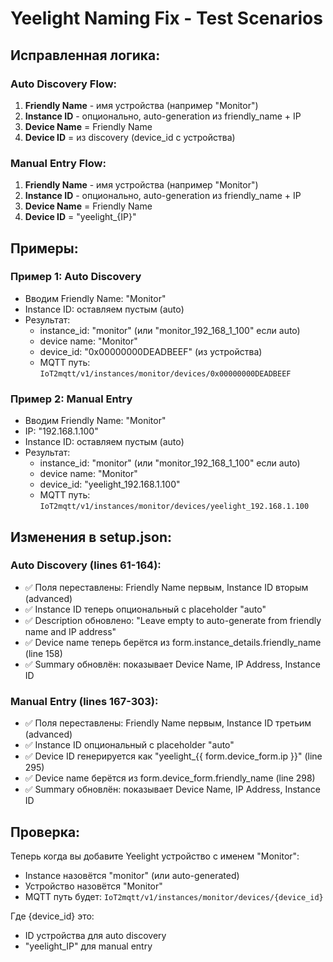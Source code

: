 # Yeelight Naming Fix - Test Scenarios

## Исправленная логика:

### Auto Discovery Flow:
1. **Friendly Name** - имя устройства (например "Monitor")
2. **Instance ID** - опционально, auto-generation из friendly_name + IP
3. **Device Name** = Friendly Name
4. **Device ID** = из discovery (device_id с устройства)

### Manual Entry Flow:
1. **Friendly Name** - имя устройства (например "Monitor")
2. **Instance ID** - опционально, auto-generation из friendly_name + IP
3. **Device Name** = Friendly Name
4. **Device ID** = "yeelight_{IP}"

## Примеры:

### Пример 1: Auto Discovery
- Вводим Friendly Name: "Monitor"
- Instance ID: оставляем пустым (auto)
- Результат:
  - instance_id: "monitor" (или "monitor_192_168_1_100" если auto)
  - device name: "Monitor"
  - device_id: "0x00000000DEADBEEF" (из устройства)
  - MQTT путь: `IoT2mqtt/v1/instances/monitor/devices/0x00000000DEADBEEF`

### Пример 2: Manual Entry
- Вводим Friendly Name: "Monitor"
- IP: "192.168.1.100"
- Instance ID: оставляем пустым (auto)
- Результат:
  - instance_id: "monitor" (или "monitor_192_168_1_100" если auto)
  - device name: "Monitor"
  - device_id: "yeelight_192.168.1.100"
  - MQTT путь: `IoT2mqtt/v1/instances/monitor/devices/yeelight_192.168.1.100`

## Изменения в setup.json:

### Auto Discovery (lines 61-164):
- ✅ Поля переставлены: Friendly Name первым, Instance ID вторым (advanced)
- ✅ Instance ID теперь опциональный с placeholder "auto"
- ✅ Description обновлено: "Leave empty to auto-generate from friendly name and IP address"
- ✅ Device name теперь берётся из form.instance_details.friendly_name (line 158)
- ✅ Summary обновлён: показывает Device Name, IP Address, Instance ID

### Manual Entry (lines 167-303):
- ✅ Поля переставлены: Friendly Name первым, Instance ID третьим (advanced)
- ✅ Instance ID опциональный с placeholder "auto"
- ✅ Device ID генерируется как "yeelight_{{ form.device_form.ip }}" (line 295)
- ✅ Device name берётся из form.device_form.friendly_name (line 298)
- ✅ Summary обновлён: показывает Device Name, IP Address, Instance ID

## Проверка:

Теперь когда вы добавите Yeelight устройство с именем "Monitor":
- Instance назовётся "monitor" (или auto-generated)
- Устройство назовётся "Monitor"
- MQTT путь будет: `IoT2mqtt/v1/instances/monitor/devices/{device_id}`

Где {device_id} это:
- ID устройства для auto discovery
- "yeelight_IP" для manual entry
